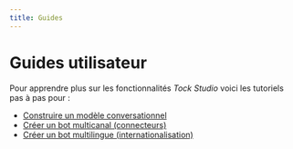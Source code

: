 ```yaml
---
title: Guides
---
```


# Guides utilisateur

Pour apprendre plus sur les fonctionnalités _Tock Studio_ voici les tutoriels pas à pas pour : 

* [Construire un modèle conversationnel](../user/guides/build-model.md)
* [Créer un bot multicanal (connecteurs)](/home/Titouan.Perivier-Vigouroux/Documents/tock/docs/docs/fr/user/guides/canaux.md)
* [Créer un bot multilingue (internationalisation)](../user/guides/i18n.md)
